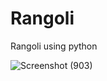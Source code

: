 # Rangoli
Rangoli using python

![Screenshot (903)](https://user-images.githubusercontent.com/72397937/140365034-2a8ce0bf-1d86-420f-ab98-2461689ba0e9.png)
